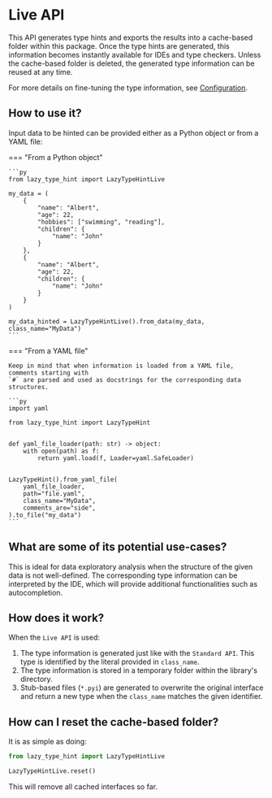 # Live API


This API generates type hints and exports the results into a cache-based folder within
this package. Once the type hints are generated, this information becomes instantly
available for IDEs and type checkers. Unless the cache-based folder is deleted, the
generated type information can be reused at any time.

For more details on fine-tuning the type information, see
[Configuration](./configuration.md).

## How to use it?

Input data to be hinted can be provided either as a Python object or from a YAML file:

=== "From a Python object"

    ```py
    from lazy_type_hint import LazyTypeHintLive

    my_data = (
        {
            "name": "Albert",
            "age": 22,
            "hobbies": ["swimming", "reading"],
            "children": {
                "name": "John"
            }
        },
        {
            "name": "Albert",
            "age": 22,
            "children": {
                "name": "John"
            }
        }
    )

    my_data_hinted = LazyTypeHintLive().from_data(my_data, class_name="MyData")
    ```

=== "From a YAML file"

    Keep in mind that when information is loaded from a YAML file, comments starting with
    `#` are parsed and used as docstrings for the corresponding data structures.

    ```py
    import yaml

    from lazy_type_hint import LazyTypeHint


    def yaml_file_loader(path: str) -> object:
        with open(path) as f:
            return yaml.load(f, Loader=yaml.SafeLoader)


    LazyTypeHint().from_yaml_file(
        yaml_file_loader,
        path="file.yaml",
        class_name="MyData",
        comments_are="side",
    ).to_file("my_data")
    ```

## What are some of its potential use-cases?

This is ideal for data exploratory analysis when the structure of the given data is not
well-defined. The corresponding type information can be interpreted by the IDE, which will
provide additional functionalities such as autocompletion.

## How does it work?

When the `Live API` is used:

1. The type information is generated just like with the `Standard API`. This type is
   identified by the literal provided in `class_name`.
2. The type information is stored in a temporary folder within the library's directory.
3. Stub-based files (`*.pyi`) are generated to overwrite the original interface and return
   a new type when the `class_name` matches the given identifier.

## How can I reset the cache-based folder?

It is as simple as doing:

```py
from lazy_type_hint import LazyTypeHintLive

LazyTypeHintLive.reset()
```

This will remove all cached interfaces so far.